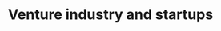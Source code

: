 ---
title: Venture industry and startups
description: Success stories and failures, instructions for novice investors and startup founders from experts and market players.
---
